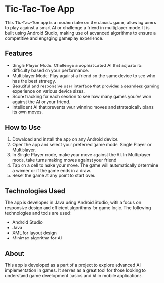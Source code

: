 <h1>Tic-Tac-Toe App</h1>
    <p>This Tic-Tac-Toe app is a modern take on the classic game, allowing users to play against a smart AI or challenge a friend in multiplayer mode. It is built using Android Studio, making use of advanced algorithms to ensure a competitive and engaging gameplay experience.</p>
<h2>Features</h2>
    <ul>
        <li>Single Player Mode: Challenge a sophisticated AI that adjusts its difficulty based on your performance.</li>
        <li>Multiplayer Mode: Play against a friend on the same device to see who has the best strategy.</li>
        <li>Beautiful and responsive user interface that provides a seamless gaming experience on various device sizes.</li>
        <li>Score tracking for each session to see how many games you've won against the AI or your friend.</li>
        <li>Intelligent AI that prevents your winning moves and strategically plans its own moves.</li>
    </ul>

<h2>How to Use</h2>
    <ol>
        <li>Download and install the app on any Android device.</li>
        <li>Open the app and select your preferred game mode: Single Player or Multiplayer.</li>
        <li>In Single Player mode, make your move against the AI. In Multiplayer mode, take turns making moves against your friend.</li>
        <li>Tap on a cell to make your move. The game will automatically determine a winner or if the game ends in a draw.</li>
        <li>Reset the game at any point to start over.</li>
    </ol>

<h2>Technologies Used</h2>
    <p>The app is developed in Java using Android Studio, with a focus on responsive design and efficient algorithms for game logic. The following technologies and tools are used:</p>
    <ul>
        <li>Android Studio</li>
        <li>Java</li>
        <li>XML for layout design</li>
        <li>Minimax algorithm for AI</li>
    </ul>

<h2>About</h2>
    <p>This app is developed as a part of a project to explore advanced AI implementation in games. It serves as a great tool for those looking to understand game development basics and AI in mobile applications.</p>
